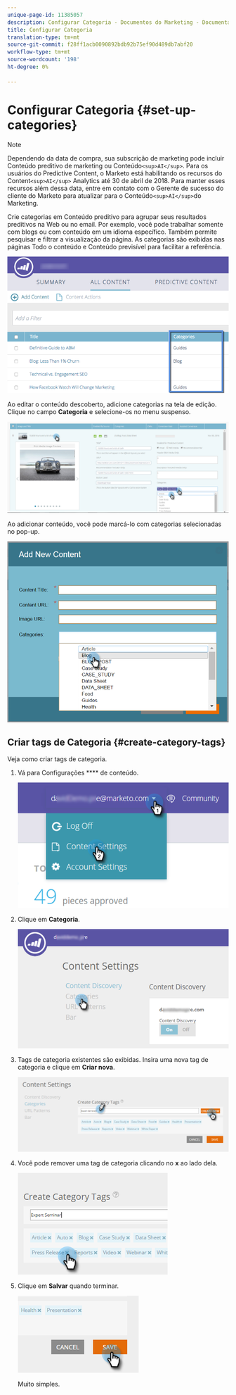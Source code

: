 ```yaml
---
unique-page-id: 11385057
description: Configurar Categoria - Documentos do Marketing - Documentação do produto
title: Configurar Categoria
translation-type: tm+mt
source-git-commit: f28ff1acb0090892bdb92b75ef90d489db7abf20
workflow-type: tm+mt
source-wordcount: '198'
ht-degree: 0%

---
```



# Configurar Categoria {#set-up-categories}

>[!NOTE]
>
>Dependendo da data de compra, sua subscrição de marketing pode incluir Conteúdo preditivo de marketing ou Conteúdo`<sup>AI</sup>`. Para os usuários do Predictive Content, o Marketo está habilitando os recursos do Content`<sup>AI</sup>` Analytics até 30 de abril de 2018. Para manter esses recursos além dessa data, entre em contato com o Gerente de sucesso do cliente do Marketo para atualizar para o Conteúdo`<sup>AI</sup>`do Marketing.

Crie categorias em Conteúdo preditivo para agrupar seus resultados preditivos na Web ou no email. Por exemplo, você pode trabalhar somente com blogs ou com conteúdo em um idioma específico. Também permite pesquisar e filtrar a visualização da página.  As categorias são exibidas nas páginas Todo o conteúdo e Conteúdo previsível para facilitar a referência.

![](assets/image2017-10-3-9-3a3-3a44.png)

Ao editar o conteúdo descoberto, adicione categorias na tela de edição. Clique no campo **Categoria** e selecione-os no menu suspenso.

![](assets/two.png)

Ao adicionar conteúdo, você pode marcá-lo com categorias selecionadas no pop-up.

![](assets/add-new-content-dropdown-hand.png)

## Criar tags de Categoria {#create-category-tags}

Veja como criar tags de categoria.

1. Vá para Configurações **** de conteúdo.

   ![](assets/settings-dropdown-hand-1.png)

1. Clique em **Categoria**.

   ![](assets/content-discovery-categories-hand.png)

1. Tags de categoria existentes são exibidas. Insira uma nova tag de categoria e clique em **Criar nova**.

   ![](assets/content-settings-create-cat-tags-hand.png)

1. Você pode remover uma tag de categoria clicando no **x** ao lado dela.

   ![](assets/remove-category-tag-updated.png)

1. Clique em **Salvar** quando terminar.

   ![](assets/save-new.png)

   Muito simples.

